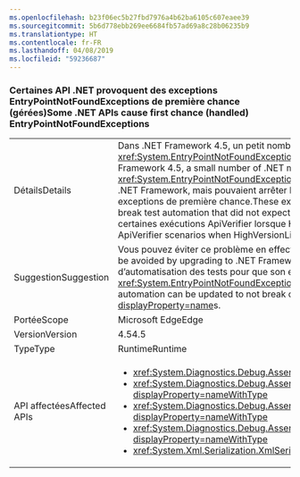 ```yaml
---
ms.openlocfilehash: b23f06ec5b27fbd7976a4b62ba6105c607eaee39
ms.sourcegitcommit: 5b6d778ebb269ee6684fb57ad69a8c28b06235b9
ms.translationtype: HT
ms.contentlocale: fr-FR
ms.lasthandoff: 04/08/2019
ms.locfileid: "59236687"
---
```

### <a name="some-net-apis-cause-first-chance-handled-entrypointnotfoundexceptions"></a><span data-ttu-id="d7fa1-101">Certaines API .NET provoquent des exceptions EntryPointNotFoundExceptions de première chance (gérées)</span><span class="sxs-lookup"><span data-stu-id="d7fa1-101">Some .NET APIs cause first chance (handled) EntryPointNotFoundExceptions</span></span>

|   |   |
|---|---|
|<span data-ttu-id="d7fa1-102">Détails</span><span class="sxs-lookup"><span data-stu-id="d7fa1-102">Details</span></span>|<span data-ttu-id="d7fa1-103">Dans .NET Framework 4.5, un petit nombre de méthodes .NET levaient des exceptions <xref:System.EntryPointNotFoundException?displayProperty=name> de première chance.</span><span class="sxs-lookup"><span data-stu-id="d7fa1-103">In the .NET Framework 4.5, a small number of .NET methods began throwing first chance <xref:System.EntryPointNotFoundException?displayProperty=name>s.</span></span> <span data-ttu-id="d7fa1-104">Ces exceptions étaient gérées dans le .NET Framework, mais pouvaient arrêter l’automatisation des tests, car celle-ci ne s’attendait pas à des exceptions de première chance.</span><span class="sxs-lookup"><span data-stu-id="d7fa1-104">These exceptions were handled within the .NET Framework, but could break test automation that did not expect the first chance exceptions.</span></span> <span data-ttu-id="d7fa1-105">Ces mêmes API provoquent l’arrêt de certaines exécutions ApiVerifier lorsque HighVersionLie est activé.</span><span class="sxs-lookup"><span data-stu-id="d7fa1-105">These same APIs break some ApiVerifier scenarios when HighVersionLie is enabled.</span></span>|
|<span data-ttu-id="d7fa1-106">Suggestion</span><span class="sxs-lookup"><span data-stu-id="d7fa1-106">Suggestion</span></span>|<span data-ttu-id="d7fa1-107">Vous pouvez éviter ce problème en effectuant une mise à niveau vers .NET Framework 4.5.1.</span><span class="sxs-lookup"><span data-stu-id="d7fa1-107">This bug can be avoided by upgrading to .NET Framework 4.5.1.</span></span> <span data-ttu-id="d7fa1-108">Vous pouvez aussi mettre à jour le code d’automatisation des tests pour que son exécution ne soit pas arrêtée en cas d’exceptions <xref:System.EntryPointNotFoundException?displayProperty=name> de première chance.</span><span class="sxs-lookup"><span data-stu-id="d7fa1-108">Alternatively, test automation can be updated to not break on first-chance <xref:System.EntryPointNotFoundException?displayProperty=name>s.</span></span>|
|<span data-ttu-id="d7fa1-109">Portée</span><span class="sxs-lookup"><span data-stu-id="d7fa1-109">Scope</span></span>|<span data-ttu-id="d7fa1-110">Microsoft Edge</span><span class="sxs-lookup"><span data-stu-id="d7fa1-110">Edge</span></span>|
|<span data-ttu-id="d7fa1-111">Version</span><span class="sxs-lookup"><span data-stu-id="d7fa1-111">Version</span></span>|<span data-ttu-id="d7fa1-112">4.5</span><span class="sxs-lookup"><span data-stu-id="d7fa1-112">4.5</span></span>|
|<span data-ttu-id="d7fa1-113">Type</span><span class="sxs-lookup"><span data-stu-id="d7fa1-113">Type</span></span>|<span data-ttu-id="d7fa1-114">Runtime</span><span class="sxs-lookup"><span data-stu-id="d7fa1-114">Runtime</span></span>|
|<span data-ttu-id="d7fa1-115">API affectées</span><span class="sxs-lookup"><span data-stu-id="d7fa1-115">Affected APIs</span></span>|<ul><li><xref:System.Diagnostics.Debug.Assert(System.Boolean)?displayProperty=nameWithType></li><li><xref:System.Diagnostics.Debug.Assert(System.Boolean,System.String)?displayProperty=nameWithType></li><li><xref:System.Diagnostics.Debug.Assert(System.Boolean,System.String,System.String)?displayProperty=nameWithType></li><li><xref:System.Diagnostics.Debug.Assert(System.Boolean,System.String,System.String,System.Object[])?displayProperty=nameWithType></li><li><xref:System.Xml.Serialization.XmlSerializer.%23ctor(System.Type)?displayProperty=nameWithType></li></ul>|
